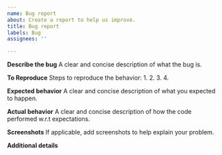 ```yaml
---
name: Bug report
about: Create a report to help us improve.
title: Bug report
labels: Bug
assignees: ''

---
```


**Describe the bug**
A clear and concise description of what the bug is.

**To Reproduce**
Steps to reproduce the behavior:
1. 
2. 
3. 
4. 

**Expected behavior**
A clear and concise description of what you expected to happen.

**Actual behavior**
A clear and concise description of how the code performed w.r.t expectations.

**Screenshots**
If applicable, add screenshots to help explain your problem.

**Additional details**
